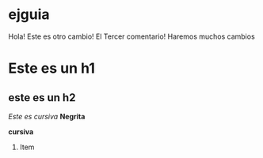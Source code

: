# ejguia
Hola!
Este es otro cambio!
El Tercer comentario!
Haremos muchos cambios 
# Este es un h1
## este es un h2 
*Este es cursiva*
**Negrita**

__cursiva__

1. Item
